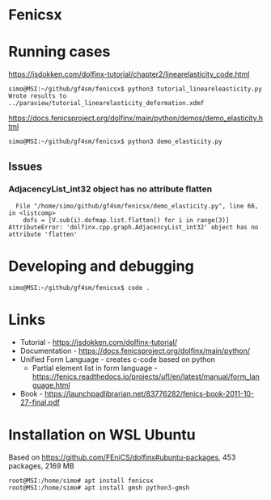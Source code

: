 # Fenicsx

# Running cases

https://jsdokken.com/dolfinx-tutorial/chapter2/linearelasticity_code.html
```
simo@MSI:~/github/gf4sm/fenicsx$ python3 tutorial_lineareleasticity.py
Wrote results to ../paraview/tutorial_linearelasticity_deformation.xdmf
```

https://docs.fenicsproject.org/dolfinx/main/python/demos/demo_elasticity.html
```
simo@MSI:~/github/gf4sm/fenicsx$ python3 demo_elasticity.py
```
## Issues

### AdjacencyList_int32 object has no attribute flatten
```
  File "/home/simo/github/gf4sm/fenicsx/demo_elasticity.py", line 66, in <listcomp>
    dofs = [V.sub(i).dofmap.list.flatten() for i in range(3)]
AttributeError: 'dolfinx.cpp.graph.AdjacencyList_int32' object has no attribute 'flatten'
```


# Developing and debugging
```
simo@MSI:~/github/gf4sm/fenicsx$ code .
```

# Links
 * Tutorial - https://jsdokken.com/dolfinx-tutorial/
 * Documentation - https://docs.fenicsproject.org/dolfinx/main/python/
 * Unified Form Language - creates c-code based on python
   * Partial element list in form language - https://fenics.readthedocs.io/projects/ufl/en/latest/manual/form_language.html
 * Book - https://launchpadlibrarian.net/83776282/fenics-book-2011-10-27-final.pdf
   

# Installation on WSL Ubuntu
Based on https://github.com/FEniCS/dolfinx#ubuntu-packages, 453 packages, 2169 MB
```
root@MSI:/home/simo# apt install fenicsx
root@MSI:/home/simo# apt install gmsh python3-gmsh
```
